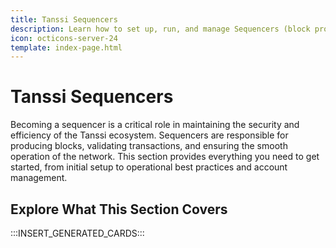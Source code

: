 ```yaml
---
title: Tanssi Sequencers
description: Learn how to set up, run, and manage Sequencers (block producers) to participate in the Tanssi infrastructure protocol and earn rewards.
icon: octicons-server-24
template: index-page.html
---
```


# Tanssi Sequencers

Becoming a sequencer is a critical role in maintaining the security and efficiency of the Tanssi ecosystem. Sequencers are responsible for producing blocks, validating transactions, and ensuring the smooth operation of the network. This section provides everything you need to get started, from initial setup to operational best practices and account management.

## Explore What This Section Covers

:::INSERT_GENERATED_CARDS::: 